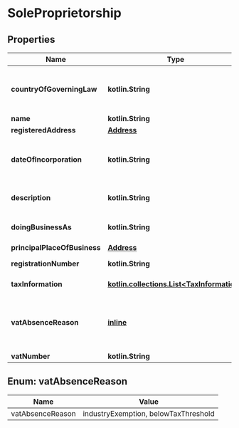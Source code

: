 
# SoleProprietorship

## Properties
Name | Type | Description | Notes
------------ | ------------- | ------------- | -------------
**countryOfGoverningLaw** | **kotlin.String** | The two-character [ISO 3166-1 alpha-2](https://en.wikipedia.org/wiki/ISO_3166-1_alpha-2) country code of the governing country. | 
**name** | **kotlin.String** | The legal name. | 
**registeredAddress** | [**Address**](Address.md) |  | 
**dateOfIncorporation** | **kotlin.String** | The date when the legal arrangement was incorporated in YYYY-MM-DD format. |  [optional]
**description** | **kotlin.String** | Short description about the Legal Arrangement. |  [optional]
**doingBusinessAs** | **kotlin.String** | The registered name, if different from the &#x60;name&#x60;. |  [optional]
**principalPlaceOfBusiness** | [**Address**](Address.md) |  |  [optional]
**registrationNumber** | **kotlin.String** | The registration number. |  [optional]
**taxInformation** | [**kotlin.collections.List&lt;TaxInformation&gt;**](TaxInformation.md) | The tax information of the entity. |  [optional]
**vatAbsenceReason** | [**inline**](#VatAbsenceReason) | The reason for not providing a VAT number.  Possible values: **industryExemption**, **belowTaxThreshold**. |  [optional]
**vatNumber** | **kotlin.String** | The VAT number. |  [optional]


<a name="VatAbsenceReason"></a>
## Enum: vatAbsenceReason
Name | Value
---- | -----
vatAbsenceReason | industryExemption, belowTaxThreshold



